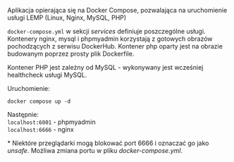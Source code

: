 Aplikacja opierająca się na Docker Compose, pozwalająca na uruchomienie usługi LEMP (Linux, Nginx, MySQL, PHP)

<code>docker-compose.yml</code> w sekcji *services* definiuje poszczególne usługi. Kontenery nginx, mysql i phpmyadmin korzystają z gotowych obrazów pochodzących
z serwisu DockerHub. Kontener php oparty jest na obrazie budowanym poprzez prosty plik Dockerfile.

Kontener PHP jest zależny od MySQL - wykonywany jest wcześniej healthcheck usługi MySQL.

Uruchomienie:

<code>docker compose up -d</code>

Następnie:</br>
<code>localhost:6001</code> - phpmyadmin </br>
<code>localhost:6666</code> - nginx

\* Niektóre przeglądarki mogą blokować port 6666 i oznaczać go jako *unsafe*. Możliwa zmiana portu w pliku *docker-compose.yml*.
